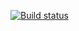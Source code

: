 
[![Build status](https://ci.appveyor.com/api/projects/status/krkfihbg6f9bpril?svg=true)](https://ci.appveyor.com/project/gashpen/patterns-2)
